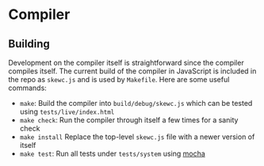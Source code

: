 # Compiler

## Building

Development on the compiler itself is straightforward since the compiler compiles itself. The current build of the compiler in JavaScript is included in the repo as `skewc.js` and is used by `Makefile`. Here are some useful commands:

* `make`: Build the compiler into `build/debug/skewc.js` which can be tested using `tests/live/index.html`
* `make check`: Run the compiler through itself a few times for a sanity check
* `make install` Replace the top-level `skewc.js` file with a newer version of itself
* `make test`: Run all tests under `tests/system` using [mocha](http://mochajs.org/)
